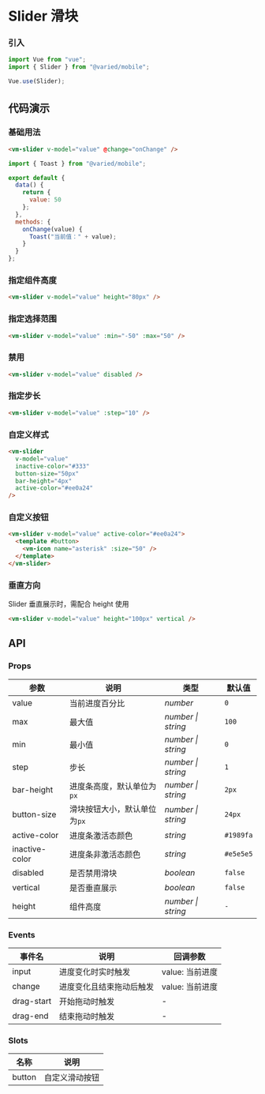 # Slider 滑块

### 引入

```js
import Vue from "vue";
import { Slider } from "@varied/mobile";

Vue.use(Slider);
```

## 代码演示

### 基础用法

```html
<vm-slider v-model="value" @change="onChange" />
```

```js
import { Toast } from "@varied/mobile";

export default {
  data() {
    return {
      value: 50
    };
  },
  methods: {
    onChange(value) {
      Toast("当前值：" + value);
    }
  }
};
```

### 指定组件高度

```html
<vm-slider v-model="value" height="80px" />
```

### 指定选择范围

```html
<vm-slider v-model="value" :min="-50" :max="50" />
```

### 禁用

```html
<vm-slider v-model="value" disabled />
```

### 指定步长

```html
<vm-slider v-model="value" :step="10" />
```

### 自定义样式

```html
<vm-slider
  v-model="value"
  inactive-color="#333"
  button-size="50px"
  bar-height="4px"
  active-color="#ee0a24"
/>
```

### 自定义按钮

```html
<vm-slider v-model="value" active-color="#ee0a24">
  <template #button>
    <vm-icon name="asterisk" :size="50" />
  </template>
</vm-slider>
```

### 垂直方向

Slider 垂直展示时，需配合 height 使用

```html
<vm-slider v-model="value" height="100px" vertical />
```

## API

### Props

| 参数           | 说明                         | 类型               | 默认值    |
| -------------- | ---------------------------- | ------------------ | --------- |
| value          | 当前进度百分比               | _number_           | `0`       |
| max            | 最大值                       | _number \| string_ | `100`     |
| min            | 最小值                       | _number \| string_ | `0`       |
| step           | 步长                         | _number \| string_ | `1`       |
| bar-height     | 进度条高度，默认单位为`px`   | _number \| string_ | `2px`     |
| button-size    | 滑块按钮大小，默认单位为`px` | _number \| string_ | `24px`    |
| active-color   | 进度条激活态颜色             | _string_           | `#1989fa` |
| inactive-color | 进度条非激活态颜色           | _string_           | `#e5e5e5` |
| disabled       | 是否禁用滑块                 | _boolean_          | `false`   |
| vertical       | 是否垂直展示                 | _boolean_          | `false`   |
| height         | 组件高度                     | _number \| string_ | `-`       |

### Events

| 事件名     | 说明                     | 回调参数        |
| ---------- | ------------------------ | --------------- |
| input      | 进度变化时实时触发       | value: 当前进度 |
| change     | 进度变化且结束拖动后触发 | value: 当前进度 |
| drag-start | 开始拖动时触发           | -               |
| drag-end   | 结束拖动时触发           | -               |

### Slots

| 名称   | 说明           |
| ------ | -------------- |
| button | 自定义滑动按钮 |
